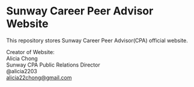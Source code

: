 # Sunway Career Peer Advisor Website
This repository stores Sunway Career Peer Advisor(CPA) official website.

Creator of Website:<br/>
Alicia Chong <br/>
Sunway CPA Public Relations Director <br/>
@alicia2203 <br/>
alicia22chong@gmail.com

